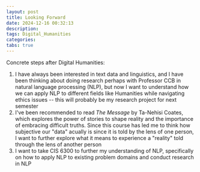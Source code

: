 ```yaml
---
layout: post
title: Looking Forward
date: 2024-12-16 00:32:13
description:
tags: Digital_Humanities
categories:
tabs: true
---
```


<!-- Add a final statement, titled “Looking Forward.” This should be  a brief statement outlining three concrete steps that you’ll take after this class to bring some of the work we’ve done together into your future learning. Maybe you want to follow up on learning a future skill; research how you might do that and name the steps you want to take in this statement. What classes will you take next? What books do you want to read? Who are your people, and how will you find them? -->
Concrete steps after Digital Humanities:
1. I have always been interested in text data and linguistics, and I have been thinking about doing research perhaps with Professor CCB in natural language processing (NLP), but now I want to understand how we can apply NLP to different fields like Humanities while navigating ethics issues -- this will probably be my research project for next semester
2. I've been recommended to read *The Message* by Ta-Nehisi Coates, which explores the power of stories to shape reality and the importance of embracing difficult truths. Since this course has led me to think how subjective our "data" acually is since it is told by the lens of one person, I want to further explore what it means to experience a "reality" told through the lens of another person
3. I want to take CIS 6300 to further my understanding of NLP, specifically on how to apply NLP to existing problem domains and conduct research in NLP
